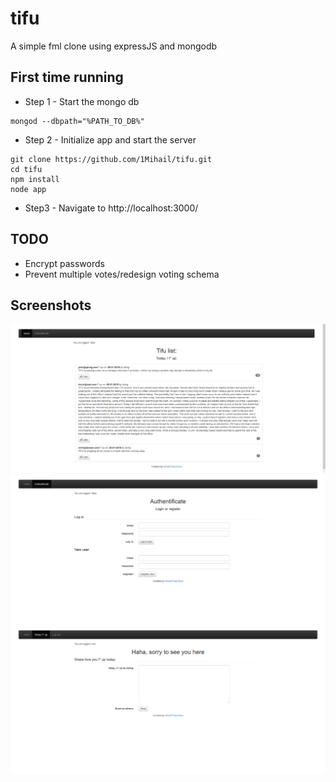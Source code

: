 # tifu
A simple fml clone using expressJS and mongodb

## First time running
* Step 1 - Start the mongo db
```
mongod --dbpath="%PATH_TO_DB%"
```
* Step 2 - Initialize app and start the server
```
git clone https://github.com/1Mihail/tifu.git
cd tifu
npm install
node app
```
* Step3 - Navigate to http://localhost:3000/

## TODO
* Encrypt passwords
* Prevent multiple votes/redesign voting schema

## Screenshots
![Screenshot1](https://raw.githubusercontent.com/1Mihail/tifu/master/Screenshots/tifu1.jpg)
![Screenshot2](https://raw.githubusercontent.com/1Mihail/tifu/master/Screenshots/tifu2.jpg)
![Screenshot3](https://raw.githubusercontent.com/1Mihail/tifu/master/Screenshots/tifu3.jpg)
